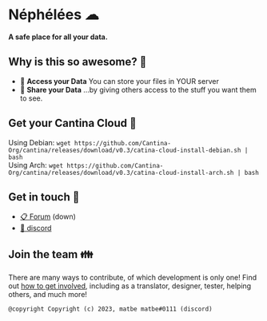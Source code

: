 # Néphélées ☁

**A safe place for all your data.**

## Why is this so awesome? 🤩

* 📁 **Access your Data** You can store your files in YOUR server
* 🙌 **Share your Data** …by giving others access to the stuff you want them to see.

## Get your Cantina Cloud 🚚

Using Debian:
```wget https://github.com/Cantina-Org/cantina/releases/download/v0.3/catina-cloud-install-debian.sh | bash```<br>
Using Arch:
```wget https://github.com/Cantina-Org/cantina/releases/download/v0.3/catina-cloud-install-arch.sh | bash```

## Get in touch 💬

* [📋 Forum](https://forum.cantina.tk/) (down)
* [👥 discord](https://discord.gg/Y5FZSezPEH)


## Join the team 👪

There are many ways to contribute, of which development is only one! Find out [how to get involved](https://discord.gg/Y5FZSezPEH), including as a translator, designer, tester, helping others, and much more!


```
@copyright Copyright (c) 2023, matbe matbe#0111 (discord)
```
